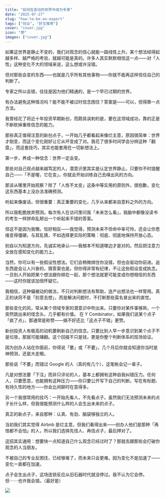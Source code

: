```yaml
---
title: "如何在变动的世界中成为专家"
date: "2025-07-27"
slug: "how-to-be-an-expert"
tags: ["创业", "好文推荐"]
cover: "cover.jpg"
icon: "😎"
images: ["cover.jpg"]
---
```

如果这世界是静止不变的，我们对观念的信心就能一路线性上升。某个想法经得起越多样、越严格的考验，就越可能是真的。许多人其实默默相信这一点——对「人性」这种变化不大的领域来说，这么想或许没错。



但对那些会变的东西——也就是几乎所有其他事物——你就不能再这样信任自己的判断了。



专家之所以会错，往往是因为他们精通的，是一个早已过期的世界。



有办法避免这种情况吗？能不能不被过时信念困住？答案是——可以，但得靠一点方法。



我曾经花了将近十年投资早期新创，而颇具讽刺的是，要在这领域成功，靠的正是不断砍掉重练信念的能力。



那些真正值得注意的新创点子，一开始几乎都看起来像烂主意，原因很简单：世界才刚变，而这个变化刚好让它从坏变成了对。我花了很多时间学会分辨这种「翻盘」，而这套技巧，其实也能套用在一切新想法上。



第一步，养成一种信念：世界一定会变。



那些对自己观点越来越笃定的人，潜意识里其实是认定世界静止。只要你不时提醒自己——「不是喔，它在变」，你就会开始训练自己去嗅出风的方向。



那该从哪里开始观察？除了「人性不太变」这条中等实用的原则外，很抱歉，变化这东西基本上没办法准确预测。



听起来像废话，但很重要：真正重要的变化，几乎从来都来自意料之外的方向。



所以我乾脆放弃预测。每次有人在访问里问我「未来怎么看」，我脑中都像没读书的考生一样拼命乱掰出一个听起来不错的答案。



但这不是因为我懒。恰好相反——我觉得，预测未来不但命中率可怜，还会让你思维变得僵硬。与其乱猜，不如选择更实际的策略：彻底、彻底地保持开放心态。



别自以为知道方向，先诚实地承认——我根本不知道哪边才是对的。然后把注意力全放在感知变化的能力上。



当然，你可以有一些假设性想法。它们会稍微绑住你没错，但也会驱动你前进。追东西是会让人兴奋的，猜答案也是。但你得非常有纪律，不让这些假设变成执念。
一旦别人开始把某个想法跟你绑在一起，那个想法就更可能变成你想相信的东西——这时你就该加倍怀疑它。



我相信，这种偏被动的做法，不只对判断想法有帮助，连产出想法也一样管用。真正的诀窍不是「刻意去想」，而是解决问题时，不打断那些莫名冒出来的直觉。



那些变化的风，常从某个领域专家的潜意识中吹出来。只要你对某件事够熟，一个突然跳出来的怪念头，几乎都有价值。
在 Y Combinator，如果我们说某个点子「疯了点」，那通常是称赞——搞不好还比「这点子不错」更赞。



新创投资人有极高的动机要刷新自己的信念。只要比别人早一步意识到某个点子不是垃圾，那就可能赚翻。这个回报不只是钱，更是你整个判断体系的现场验证。



因为创办人站在你面前，你得说「要」或「不要」，几个月后你就会知道你当时是神预测，还是大走眼。



那些说「不要」而错过 Google 的人（真的有几个），这笔帐会记一辈子。



凡是对想法要「下注」而非只评论的人，基本上都拥有这种自我纠错压力。任何人，只要愿意，也能拥有这种压力——你只要公开写下自己的判断。写在有标题、有持久性的地方——你会比闲聊时在意得多。



另一个我很常用的技巧：一开始先看人，不先看点子。虽然我们无法预测未来的点子长什么样，但我很能预测什么样的人会生出未来的点子。



真正的新点子，来自那种：认真、有劲、脑袋够独立的人。



当初我们其实觉得 Airbnb 是烂主意，但我们看得出来——创办人他们是那种「再怪都不会怕」的人，所以我们选择先信人、再信点子，最后押对了。



这招其实通用：想要快一点知道自己什么观念已经过时了？那就去跟那些会打破你观念的人当朋友。



不被自己的专业反困住，已经够难了，而未来只会更难。因为变化不是加速了——变化一直都在加速。



点子会生出点子，这场连锁反应从旧石器时代就没停过。我不认为它会停。
但⋯⋯也许我会错。（最好是）




![](https://prod-files-secure.s3.us-west-2.amazonaws.com/112d0858-5090-4d34-a606-b75eb8d65fd2/46476355-9cf3-4e99-9b7a-3531bc426380/1000202064.png?X-Amz-Algorithm=AWS4-HMAC-SHA256&X-Amz-Content-Sha256=UNSIGNED-PAYLOAD&X-Amz-Credential=ASIAZI2LB466YKOXPR5O%2F20250927%2Fus-west-2%2Fs3%2Faws4_request&X-Amz-Date=20250927T051227Z&X-Amz-Expires=3600&X-Amz-Security-Token=IQoJb3JpZ2luX2VjEBUaCXVzLXdlc3QtMiJIMEYCIQDdRMYof%2BW9%2F%2B58sGhQeP%2FXpX%2Fn3m4UW2s4Ey1TGXVjCQIhAKKmTW19jgzlhzNei%2BnCdezb8fspxDiY131atmRY6iUyKogECJ7%2F%2F%2F%2F%2F%2F%2F%2F%2F%2FwEQABoMNjM3NDIzMTgzODA1IgwURWAYzdAt1QJuunAq3AN%2FKh7zQteUFH4%2BctcOIKlNSYZO7eHNYhZkiUn0a4ZUrwnTDwTlWWYWlZD9VJoAWkR07OFIIRXIVjbVha7MQFZ%2BWgTv9D7uon7HfjVjSiyJlUF33M3Vo7pJ6hIy%2FmujT8ot5QQejjuIB4ew4RuWHBYX%2BfqMzcg2rONnutKuIk9IQ%2FDTmIptI9NOIGIbpHk5f5kygkItVE4CIT4l%2FTe0kZg%2FPG54Jfvq9EqVZF%2B65A%2F3JyrvZ063Q4BHEn8rYC06s4dhC5PQe%2F84vv5bh6pWWcfPmXzcYbEfjMq0j6KDIWHhVj7MPoKKMp%2B4TNFFCCyd5%2BzQ8dRilZ8XD3j29%2FjorNhb%2FqYor%2BqeoL4j%2BPzMQLbbaZVmc4KQRH457TMBPlRtVNJapgvfOwJjlIuDJj857V%2BA4IQNeA399Ard7vWHcHsYkXy1g3l1sl9gzPij0JL7H2Hh%2FYOUXs7i5xYE4LSkIjKT7urLZFwuHfBHkDfCPl87YSvVaX%2BM5%2F%2BTOn5dAFKYxMhdG6F%2F6C74UZyGPuSzWfnEY7h%2BWhKY55ONtQMq0a1SEn4AbUtdblRyYInKmp12cPisLh%2BttK03Wv0Tf0jdRgg%2FX1T4f7ChwAuCrg2LWBsjJp2WD7C1%2Bo429tcb5TDL3N3GBjqkAezFYNyJnwmS0qM%2FjLFm3z%2B3dKuG905DBVSgqbDNbnrO6%2Fih028jR2nsp3ZSxTUP6vI%2BbMa7KFkx6VDTBq3BpVqZ4dQ5FwRJ6VNhtAuiVgCtYUp4IhNsCUKkLU3RuLH%2FhLnkSE2tB9qa0pw1pcV8Qz9%2F8NvW7MquJV2FzalmAcY2HAiouR%2FoZ6vM1DEFnL3n%2BqwdmF34%2B864dHLaXasayQJDHtXv&X-Amz-Signature=fadb14f64f60a92663b965d830c11fa2180fe64fdfcdaefefb1a8e5b4da73d25&X-Amz-SignedHeaders=host&x-amz-checksum-mode=ENABLED&x-id=GetObject)

